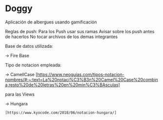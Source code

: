 # Doggy
Aplicación de albergues usando gamificación

Reglas de push:
  Para los Push usar sus ramas
  Avisar sobre los push antes de hacerlos
  No tocar archivos de los demas integrantes

Base de datos utilizada:

  -> Fire Base

Tipo de notacion empleada:

  -> CamellCase
    [https://www.neoguias.com/tipos-notacion-nombres/#:~:text=La%20notaci%C3%B3n%20Camel%20Case%20combina,resto%20de%20letras%20en%20min%C3%BAsculas]
    
para las Views

  -> Hungara
  
    [https://www.kyocode.com/2018/06/notacion-hungara/]
